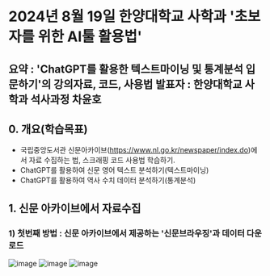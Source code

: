 # 2024년 8월 19일 한양대학교 사학과 '초보자를 위한 AI툴 활용법'
요약 : 'ChatGPT를 활용한 텍스트마이닝 및 통계분석 입문하기'의 강의자료, 코드, 사용법
발표자 : 한양대학교 사학과 석사과정 차윤호
---
## 0. 개요(학습목표)
- 국립중앙도서관 신문아카이브(https://www.nl.go.kr/newspaper/index.do)에서 자료 수집하는 법, 스크래핑 코드 사용법 학습하기.
- ChatGPT를 활용하여 신문 영어 텍스트 분석하기(텍스트마이닝)
- ChatGPT를 활용하여 역사 수치 데이터 분석하기(통계분석)

## 1. 신문 아카이브에서 자료수집
### 1) 첫번째 방법 : 신문 아카이브에서 제공하는 '신문브라우징'과 데이터 다운로드 
![image](https://github.com/user-attachments/assets/94da38e7-cdde-4906-a2a1-cc605f5ec056)
![image](https://github.com/user-attachments/assets/27b10222-93d9-4bfc-95ad-8311c1c6989b)
![image](https://github.com/user-attachments/assets/1d8e2ed2-87aa-4631-b8d7-4c9458edbf84)


